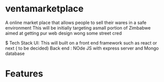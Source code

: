 # ventamarketplace
A online market place that allows people to sell their wares in a safe environment
This will be initially targeting asmall portion of Zimbabwe aimed at getting pur web design wong some street cred

$ Tech Stack
UI: This will built on a front end framework such as react or next ( to be decided)
Back end : NOde JS with express server and Mongo database

# Features


